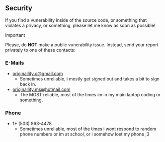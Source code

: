 ## Security

If you find a vunerability inside of the source code, or something that violates a privacy, or something, please let me know as soon as possible!

> [!IMPORTANT]
> Please, do **NOT** make a public vunerability issue. Instead, send your report privately to one of these contacts:
>
> ### E-Mails
>
> - originallity.o@gmail.com
>    - Sometimes unreliable, i mostly get signed out and takes a bit to sign back in.
> - originallity.ms@hotmail.com
>    - The MOST reliable, most of the times im in my main laptop coding or something.
> ### Phone
> - 1+ (503) 863-4478
>    - Sometimes unreliable, most of the times i wont respond to random phone numbers or im at school, or i somehow lost my phone ;3

